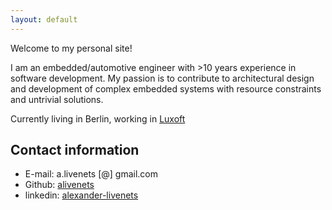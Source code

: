 ```yaml
---
layout: default
---
```


Welcome to my personal site!

I am an embedded/automotive engineer with >10 years experience in software development. My passion is to contribute to architectural design and development 
of complex embedded systems with resource constraints and untrivial solutions.

Currently living in Berlin, working in [Luxoft](https://luxoft.com)

## Contact information

* E-mail: a.livenets [@] gmail.com
* Github: [alivenets](https://github.com/alivenets)
* linkedin: [alexander-livenets](https://www.linkedin.com/in/alexander-livenets/)
